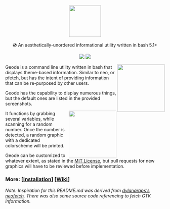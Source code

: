 <h3 align="center"><img src="https://cdn.discordapp.com/attachments/394962023634698261/849053244403613747/geode.png" height="100px"></h3>
<p align="center">💿 An aesthetically-unordered informational utility written in bash 5.1+</p>

<p align="center">
  <a href="https://github.com/rampus-bit/geode/blob/main/LICENSE.md"><img src="https://img.shields.io/badge/License-MIT-blueviolet"></a>
  <a href="https://github.com/rampus-bit/geode/issues"><img src="https://img.shields.io/badge/Release-v1.1.0-blueviolet"></a>
</p>

<img src="https://cdn.discordapp.com/attachments/394962023634698261/849079139662430239/ruby.png" align="right" height="150px">

Geode is a command line utility written in bash that displays theme-based information. Similar to neo, or pfetch, but
has the intent of providing information that can be re-purposed by other users.

Geode has the capability to display numerous things, but the default ones are listed in the provided screenshots.

<img src="https://cdn.discordapp.com/attachments/394962023634698261/849080521308766248/topaz.png" align="right" height="150px">

It functions by grabbing several variables, while scanning for a random number. Once the number is detected, a random graphic with a dedicated colorscheme will be printed.

Geode can be customized to whatever extent, as stated in the [MIT License](https://github.com/rampus-bit/geode/blob/main/LICENSE.md), but pull requests for new graphics will have to be reviewed before implementation.

### More: \[[Installation](https://github.com/rampus-bit/geode/wiki/Installation)\] \[[Wiki](https://github.com/rampus-bit/geode/wiki)\]
*Note: Inspiration for this README.md was derived from [dylanaraps's neofetch](https://github.com/dylanaraps/neofetch). There was also some source code referencing to fetch GTK information.*
